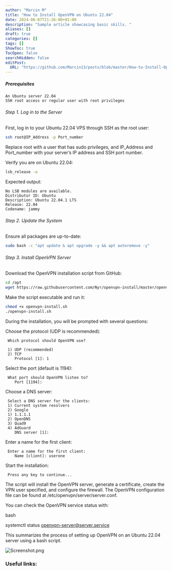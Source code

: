 ```yaml
---
author: "Marcin M"
title: "How to Install OpenVPN on Ubuntu 22.04"
date: 2024-06-07T21:26:00+01:00
description: "Sample article showcasing basic skills. "
aliases: []
draft: true
categories: []
tags: []
ShowToc: true
TocOpen: false
searchHidden: false
editPost:
  URL: "https://github.com/Marcin13/posts/blob/master/How-to-Install-OpenVPN-on-Ubuntu-22.04.md"
---
```

##### Prerequisites

    An Ubuntu server 22.04
    SSH root access or regular user with root privileges

###### Step 1. Log in to the Server

First, log in to your Ubuntu 22.04 VPS through SSH as the root user:

```bash 
ssh root@IP_Address -p Port_number
```

Replace root with a user that has sudo privileges, and IP_Address and Port_number with your server’s IP address and SSH port number.

Verify you are on Ubuntu 22.04:

```bash 
lsb_release -a 
```

Expected output:


    No LSB modules are available.
    Distributor ID: Ubuntu
    Description: Ubuntu 22.04.1 LTS
    Release: 22.04
    Codename: jammy

###### Step 2. Update the System

Ensure all packages are up-to-date:

```bash
sudo bash -c "apt update & apt upgrade -y && apt autoremove -y"
```
###### Step 3. Install OpenVPN Server

Download the OpenVPN installation script from GitHub:

```bash 
cd /opt
wget https://raw.githubusercontent.com/Nyr/openvpn-install/master/openvpn-install.sh -O openvpn-install.sh
```

Make the script executable and run it:

```bash 
chmod +x openvpn-install.sh
./openvpn-install.sh
```

During the installation, you will be prompted with several questions:

Choose the protocol (UDP is recommended):

     Which protocol should OpenVPN use?

     1) UDP (recommended)
     2) TCP
        Protocol [1]: 1

Select the port (default is 1194):

     What port should OpenVPN listen to?
        Port [1194]:

Choose a DNS server:

     Select a DNS server for the clients:
     1) Current system resolvers
     2) Google
     1) 1.1.1.1
     2) OpenDNS
     3) Quad9
     4) AdGuard
        DNS server [1]:

Enter a name for the first client:

     Enter a name for the first client:
        Name [client]: userone

Start the installation:

     Press any key to continue...

The script will install the OpenVPN server, generate a certificate, create the VPN user specified, and configure the firewall. The OpenVPN configuration file can be found at /etc/openvpn/server/server.conf.

You can check the OpenVPN service status with:

bash

systemctl status openvpn-server@server.service

This summarizes the process of setting up OpenVPN on an Ubuntu 22.04 server using a bash script.






![Screenshot.png](http://marcinmitruk.link/img/How-to-Install-OpenVPN-on-Ubuntu-22.04/Screenshot1.png)






### Useful links:

